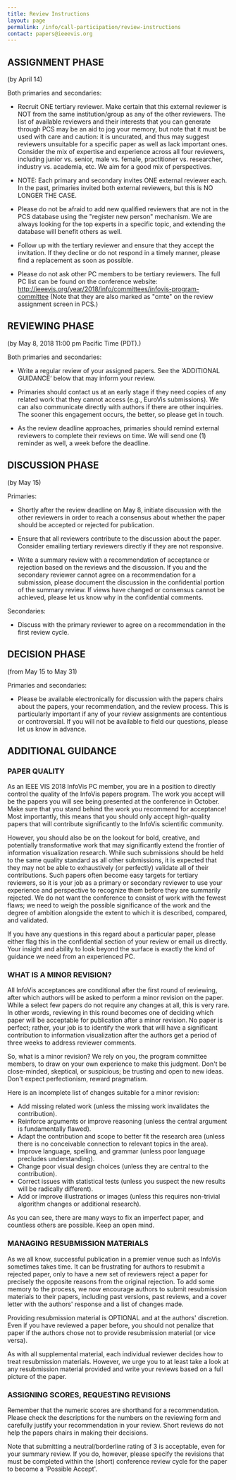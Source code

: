 ```yaml
---
title: Review Instructions
layout: page
permalink: /info/call-participation/review-instructions
contact: papers@ieeevis.org
---
```


## ASSIGNMENT PHASE 
(by April 14)

Both primaries and secondaries:
* Recruit ONE tertiary reviewer. Make certain that this external reviewer is NOT from the same institution/group as any of the other reviewers. The list of available reviewers and their interests that you can generate through PCS may be an aid to jog your memory, but note that it must be used with care and caution: it is uncurated, and thus may suggest reviewers unsuitable for a specific paper as well as lack important ones. Consider the mix of expertise and experience across all four reviewers, including junior vs. senior, male vs. female, practitioner vs. researcher, industry vs. academia, etc. We aim for a good mix of perspectives.

* NOTE: Each primary and secondary invites ONE external reviewer each. In the past, primaries invited both external reviewers, but this is NO LONGER THE CASE.

* Please do not be afraid to add new qualified reviewers that are not in the PCS database using the "register new person" mechanism. We are always looking for the top experts in a specific topic, and extending the database will benefit others as well.

* Follow up with the tertiary reviewer and ensure that they accept the invitation. If they decline or do not respond in a timely manner, please find a replacement as soon as possible.

* Please do not ask other PC members to be tertiary reviewers. The full PC list can be found on the conference website: http://ieeevis.org/year/2018/info/committees/infovis-program-committee (Note that they are also marked as "cmte" on the review assignment screen in PCS.)


## REVIEWING PHASE
(by May 8, 2018 11:00 pm Pacific Time (PDT).)

Both primaries and secondaries:
* Write a regular review of your assigned papers. See the ‘ADDITIONAL GUIDANCE’ below that may inform your review.

* Primaries should contact us at an early stage if they need copies of any related work that they cannot access (e.g., EuroVis submissions). We can also communicate directly with authors if there are other inquiries. The sooner this engagement occurs, the better, so please get in touch.

* As the review deadline approaches, primaries should remind external reviewers to complete their reviews on time. We will send one (1) reminder as well, a week before the deadline.


## DISCUSSION PHASE 
(by May 15)

Primaries:
* Shortly after the review deadline on May 8, initiate discussion with the other reviewers in order to reach a consensus about whether the paper should be accepted or rejected for publication.

* Ensure that all reviewers contribute to the discussion about the paper. Consider emailing tertiary reviewers directly if they are not responsive.

* Write a summary review with a recommendation of acceptance or rejection based on the reviews and the discussion. If you and the secondary reviewer cannot agree on a recommendation for a submission, please document the discussion in the confidential portion of the summary review. If views have changed or consensus cannot be achieved, please let us know why in the confidential comments.

Secondaries:
* Discuss with the primary reviewer to agree on a recommendation in the first review cycle.


## DECISION PHASE 
(from May 15 to May 31)

Primaries and secondaries:
* Please be available electronically for discussion with the papers chairs about the papers, your recommendation, and the review process. This is particularly important if any of your review assignments are contentious or controversial. If you will not be available to field our questions, please let us know in advance.


## ADDITIONAL GUIDANCE

### PAPER QUALITY
As an IEEE VIS 2018 InfoVis PC member, you are in a position to directly control the quality of the InfoVis papers program. The work you accept will be the papers you will see being presented at the conference in October. Make sure that you stand behind the work you recommend for acceptance! Most importantly, this means that you should only accept high-quality papers that will contribute significantly to the InfoVis scientific community.

However, you should also be on the lookout for bold, creative, and potentially transformative work that may significantly extend the frontier of information visualization research. While such submissions should be held to the same quality standard as all other submissions, it is expected that they may not be able to exhaustively (or perfectly) validate all of their contributions. Such papers often become easy targets for tertiary reviewers, so it is your job as a primary or secondary reviewer to use your experience and perspective to recognize them before they are summarily rejected. We do not want the conference to consist of work with the fewest flaws; we need to weigh the possible significance of the work and the degree of ambition alongside the extent to which it is described, compared, and validated.

If you have any questions in this regard about a particular paper, please either flag this in the confidential section of your review or email us directly. Your insight and ability to look beyond the surface is exactly the kind of guidance we need from an experienced PC.


### WHAT IS A MINOR REVISION?
All InfoVis acceptances are conditional after the first round of reviewing, after which authors will be asked to perform a minor revision on the paper. While a select few papers do not require any changes at all, this is very rare. In other words, reviewing in this round becomes one of deciding which paper will be acceptable for publication after a minor revision. No paper is perfect; rather, your job is to identify the work that will have a significant contribution to information visualization after the authors get a period of three weeks to address reviewer comments.

So, what is a minor revision? We rely on you, the program committee members, to draw on your own experience to make this judgment. Don't be close-minded, skeptical, or suspicious; be trusting and open to new ideas. Don't expect perfectionism, reward pragmatism.

Here is an incomplete list of changes suitable for a minor revision:
* Add missing related work (unless the missing work invalidates the contribution).
* Reinforce arguments or improve reasoning (unless the central argument is fundamentally flawed).
* Adapt the contribution and scope to better fit the research area (unless there is no conceivable connection to relevant topics in the area).
* Improve language, spelling, and grammar (unless poor language precludes understanding).
* Change poor visual design choices (unless they are central to the contribution).
* Correct issues with statistical tests (unless you suspect the new results will be radically different).
* Add or improve illustrations or images (unless this requires non-trivial algorithm changes or additional research).

As you can see, there are many ways to fix an imperfect paper, and countless others are possible. Keep an open mind.


### MANAGING RESUBMISSION MATERIALS
As we all know, successful publication in a premier venue such as InfoVis sometimes takes time. It can be frustrating for authors to resubmit a rejected paper, only to have a new set of reviewers reject a paper for precisely the opposite reasons from the original rejection. To add some memory to the process, we now encourage authors to submit resubmission materials to their papers, including past versions, past reviews, and a cover letter with the authors' response and a list of changes made.

Providing resubmission material is OPTIONAL and at the authors' discretion. Even if you have reviewed a paper before, you should not penalize that paper if the authors chose not to provide resubmission material (or vice versa).

As with all supplemental material, each individual reviewer decides how to treat resubmission materials. However, we urge you to at least take a look at any resubmission material provided and write your reviews based on a full picture of the paper.


### ASSIGNING SCORES, REQUESTING REVISIONS
Remember that the numeric scores are shorthand for a recommendation. Please check the descriptions for the numbers on the reviewing form and carefully justify your recommendation in your review. Short reviews do not help the papers chairs in making their decisions.

Note that submitting a neutral/borderline rating of 3 is acceptable, even for your summary review. If you do, however, please specify the revisions that must be completed within the (short) conference review cycle for the paper to become a 'Possible Accept'.
